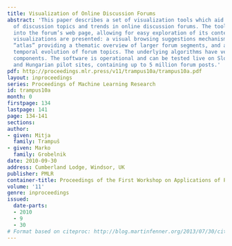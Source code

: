 ```yaml
---
title: Visualization of Online Discussion Forums
abstract: 'This paper describes a set of visualization tools which aid the understanding
  of discussion topics and trends in online discussion forums. The tools integrate
  into the forum’s web page, allowing for easy exploration of its contents. Three
  visualizations are presented: a visual browsing suggestions mechanism, a semantic
  “atlas” providing a thematic overview of larger forum segments, and a timeline displaying
  temporal evolution of forum topics. The underlying algorithms have very few language-dependent
  components. The software is operational and can be tested live on Slovene, Slovak
  and Hungarian pilot sites, containing up to 5 million forum posts.'
pdf: http://proceedings.mlr.press/v11/trampus10a/trampus10a.pdf
layout: inproceedings
series: Proceedings of Machine Learning Research
id: trampus10a
month: 0
firstpage: 134
lastpage: 141
page: 134-141
sections: 
author:
- given: Mitja
  family: Trampuš
- given: Marko
  family: Grobelnik
date: 2010-09-30
address: Cumberland Lodge, Windsor, UK
publisher: PMLR
container-title: Proceedings of the First Workshop on Applications of Pattern Analysis
volume: '11'
genre: inproceedings
issued:
  date-parts:
  - 2010
  - 9
  - 30
# Format based on citeproc: http://blog.martinfenner.org/2013/07/30/citeproc-yaml-for-bibliographies/
---
```

